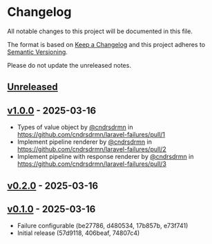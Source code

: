 # Changelog

All notable changes to this project will be documented in this file.

The format is based on [Keep a Changelog](http://keepachangelog.com/)
and this project adheres to [Semantic Versioning](http://semver.org/).

Please do not update the unreleased notes.

## [Unreleased](https://github.com/cndrsdrmn/laravel-failures/compare/v1.0.0...master)

## [v1.0.0](https://github.com/cndrsdrmn/laravel-failures/compare/v0.2.0...v1.0.0) - 2025-03-16

* Types of value object by [@cndrsdrmn](https://github.com/cndrsdrmn) in https://github.com/cndrsdrmn/laravel-failures/pull/1
* Implement pipeline renderer by [@cndrsdrmn](https://github.com/cndrsdrmn) in https://github.com/cndrsdrmn/laravel-failures/pull/2
* Implement pipeline with response renderer by [@cndrsdrmn](https://github.com/cndrsdrmn) in https://github.com/cndrsdrmn/laravel-failures/pull/3

## [v0.2.0](https://github.com/cndrsdrmn/laravel-failures/compare/v0.1.0...v0.2.0) - 2025-03-16

<!-- Content should be placed here -->
## [v0.1.0](https://github.com/cndrsdrmn/laravel-failures/commits/v0.1.0) - 2025-03-16

* Failure configurable (be27786, d480534, 17b857b, e73f741)
* Initial release (57d9118, 406beaf, 74807c4)

